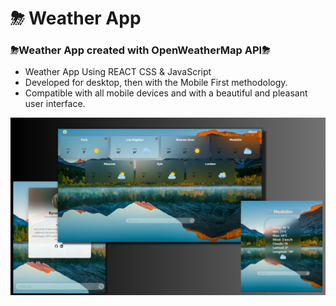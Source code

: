# ⛈ Weather App

### ⛈Weather App created with OpenWeatherMap API⛈

- Weather App Using REACT CSS & JavaScript
- Developed for desktop, then with the Mobile First methodology.
- Compatible with all mobile devices and with a beautiful and pleasant user interface.

![preview img](/preview.png)
